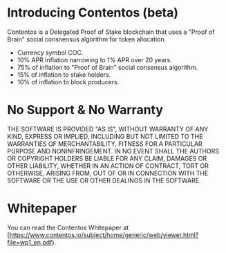 # Introducing Contentos (beta)

Contentos is a Delegated Proof of Stake blockchain that uses a "Proof of Brain" social consnensus algorithm for token allocation.

  - Currency symbol COC.
  - 10% APR inflation narrowing to 1% APR over 20 years.
  - 75% of inflation to "Proof of Brain" social consensus algorithm.
  - 15% of inflation to stake holders.
  - 10% of inflation to block producers.

# No Support & No Warranty

THE SOFTWARE IS PROVIDED "AS IS", WITHOUT WARRANTY OF ANY KIND, EXPRESS OR
IMPLIED, INCLUDING BUT NOT LIMITED TO THE WARRANTIES OF MERCHANTABILITY,
FITNESS FOR A PARTICULAR PURPOSE AND NONINFRINGEMENT. IN NO EVENT SHALL THE
AUTHORS OR COPYRIGHT HOLDERS BE LIABLE FOR ANY CLAIM, DAMAGES OR OTHER
LIABILITY, WHETHER IN AN ACTION OF CONTRACT, TORT OR OTHERWISE, ARISING
FROM, OUT OF OR IN CONNECTION WITH THE SOFTWARE OR THE USE OR OTHER DEALINGS
IN THE SOFTWARE.

# Whitepaper

You can read the Contentos Whitepaper at [https://www.contentos.io/subject/home/generic/web/viewer.html?file=wp1_en.pdf).

